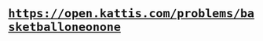# [`https://open.kattis.com/problems/basketballoneonone`](https://open.kattis.com/problems/basketballoneonone)
